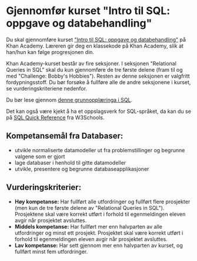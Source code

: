 # Gjennomfør kurset "Intro til SQL: oppgave og databehandling"

Du skal gjennomføre kurset ["Intro til SQL: oppgave og databehandling"](https://nb.khanacademy.org/computing/computer-programming/sql) på Khan Academy. Læreren gir deg en klassekode på Khan Academy, slik at han/hun kan følge progresjonen din. 

Khan Academy-kurset består av fire seksjoner. I seksjonen "Relational Queries in SQL" skal du kun gjennomføre de tre første delene (fram til og med "Challenge: Bobby's Hobbies"). Resten av denne seksjonen er valgfritt fordypningsstoff. Du bør forsøke å fullføre alle de andre seksjonene i kurset, se vurderingskriteriene nedenfor.

Du bør lese gjennom [denne grunnopplæringa i SQL](https://github.com/fagstoff/IT1/blob/master/Fagstoff/databaser/02.%20SQL.md).

Det kan også være kjekt å ha et oppslagsverk for SQL-språket, da kan du se på [SQL Quick Reference](http://www.w3schools.com/sql/sql_quickref.asp) fra W3Schools.

## Kompetansemål fra Databaser:

* utvikle normaliserte datamodeller ut fra problemstillinger og begrunne valgene som er gjort
* lage databaser i henhold til gitte datamodeller
* utvikle, presentere og begrunne databaseapplikasjoner

## Vurderingskriterier:

* **Høy kompetanse:** Har fullført alle utfordringer og fullført flere prosjekter (men kun de tre første delene av "Relational Queries in SQL"). Prosjektene skal være korrekt utført i forhold til egenmeldingen eleven avgir når prosjektet avsluttes.
* **Middels kompetanse:** Har fullført mer enn halvparten av alle utfordringer og minst ett prosjekt. Prosjektet skal være korrekt utført i forhold til egenmeldingen eleven avgir når prosjektet avsluttes.
* **Lav kompetanse:** Har sett gjennom mer enn halvparten av kurset, og fullført minst fem utfordringer.

